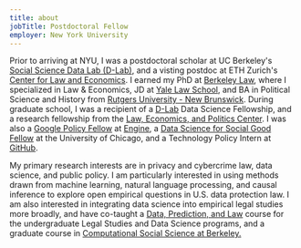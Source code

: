 ```yaml
---
title: about
jobTitle: Postdoctoral Fellow
employer: New York University
---
```


Prior to arriving at NYU, I was a postdoctoral scholar at UC Berkeley's <a href = "https://dlab.berkeley.edu/">Social Science Data Lab (D-Lab)</a>, and a visting postdoc at ETH Zurich's <a href = "https://lawecon.ethz.ch/">Center for Law and Economics</a>. I earned my PhD at <a href = "https://www.law.berkeley.edu/">Berkeley Law</a>, where I specialized in Law & Economics, JD at <a href = "https://law.yale.edu/">Yale Law School</a>, and BA in Political Science and History from <a href = "https://newbrunswick.rutgers.edu/">Rutgers University - New Brunswick</a>. During graduate school, I was a recipient of a <a href = "https://dlab.berkeley.edu/">D-Lab</a> Data Science Fellowship, and a research fellowship from the <a href = "https://www.law.berkeley.edu/research/leap/">Law, Economics, and Politics Center</a>. I was also a <a href = "https://www.google.com/policyfellowship/">Google Policy Fellow</a> at <a href = "https://www.engine.is/">Engine</a>, a <a href = "https://www.dssgfellowship.org/">Data Science for Social Good Fellow</a> at the University of Chicago, and a Technology Policy Intern at <a href = "https://internships.github.com/">GitHub</a>. 

My primary research interests are in privacy and cybercrime law, data science, and public policy. I am particularly interested in using methods drawn from machine learning, natural language processing, and causal inference to explore open empirical questions in U.S. data protection law. I am also interested in integrating data science into empirical legal studies more broadly, and have co-taught a <a href = "https://github.com/Akesari12/LS123_Data_Prediction_Law_Spring-2019">Data, Prediction, and Law</a> course for the undergraduate Legal Studies and Data Science programs, and a graduate course in <a href = "https://github.com/dlab-berkeley/Computational-Social-Science-Training-Program"> Computational Social Science at Berkeley.</a>